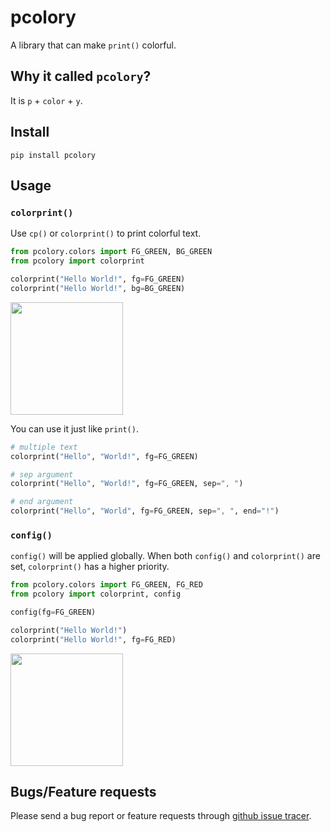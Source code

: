 # pcolory

A library that can make ```print()``` colorful.

## Why it called ```pcolory```?

It is ```p``` + ```color``` + ```y```.

## Install
```
pip install pcolory
```

## Usage

### ```colorprint()```

Use ```cp()``` or ```colorprint()``` to print colorful text.

```python
from pcolory.colors import FG_GREEN, BG_GREEN
from pcolory import colorprint

colorprint("Hello World!", fg=FG_GREEN)
colorprint("Hello World!", bg=BG_GREEN)
```

<img src="output1.png" width=180px>

You can use it just like ```print()```.

```python
# multiple text
colorprint("Hello", "World!", fg=FG_GREEN)

# sep argument
colorprint("Hello", "World!", fg=FG_GREEN, sep=", ")

# end argument
colorprint("Hello", "World", fg=FG_GREEN, sep=", ", end="!")
```

### ```config()```

```config()``` will be applied globally. When both ```config()``` and ```colorprint()``` are set, ```colorprint()``` has a higher priority.

```python
from pcolory.colors import FG_GREEN, FG_RED
from pcolory import colorprint, config

config(fg=FG_GREEN)

colorprint("Hello World!")
colorprint("Hello World!", fg=FG_RED)
```

<img src="output2.png" width=180px>

## Bugs/Feature requests

Please send a bug report or feature requests through [github issue tracer](https://github.com/Yzi-Li/pcolory/issues).
